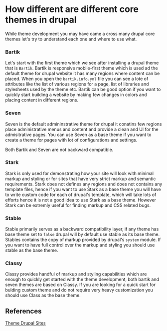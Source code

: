 # How different are different core themes in drupal

While theme development you may have came a cross many drupal core themes let's try to understand each one and where to use what.

### Bartik
Let's start with the first theme which we see after installing a drupal theme that is `Bartik`. Bartik is responsive mobile-first theme which is used ad  the default theme for drupal website it has many regions where content can be placed. When you open the `bartik.info.yml` file you can see a lote of attributes like the list of various regions for a page, list of libraries and stylesheets used by the theme etc. Bartik can be good option if you want to quickly start building a website by making few changes in colors and placing content in different regions.

### Seven

Seven is the default admininstrative theme for drupal it conatins few regions place administrative menus and content and provide a clean and UI for the admisitrative pages. You can use Seven as a base theme if you want to create a theme for pages with lot of configurations and settings.

Both Bartik and Seven are not backward compatible.


### Stark 

Stark is only used for demonstrating how your site will look with minimal markup and styling or for sites that have very strict markup and semantic requirements. Stark does not defines any regions and does not contains any template files, hence if you want to use Stark as a base theme you will have to write custom code for each of drupal's template, which will take lots of efforts hence it is not a good idea to use Stark as a base theme. However Stark can be extremly useful for finding markup and CSS related bugs.


### Stable

Stable primarily serves as a backward compatibility layer, if any theme has base theme set to `false` drupal will by default use stable as its base theme. Stables contains the copy of markup provided by drupal's `system` module. If you want to have full control over the markup and styling you should use stable as the base theme.


### Classy

Classy provides handful of markup and styling capabilities which are enough to quickly get started with the theme development, both bartik and seven themes are based on Classy.
If you are looking for a quick start for bulding custom theme and do not require very heavy customization you should use Class as the base theme.


## References
[Theme Drupal Sites](https://drupalize.me/guide/theme-drupal-sites)
